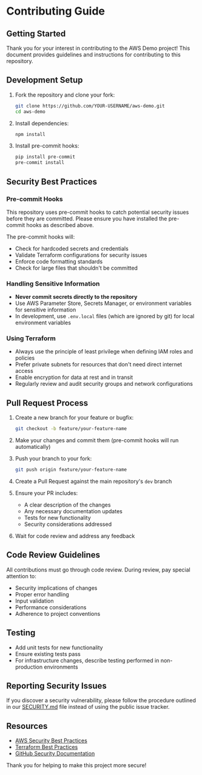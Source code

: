 # Contributing Guide

## Getting Started

Thank you for your interest in contributing to the AWS Demo project! This document provides guidelines and instructions for contributing to this repository.

## Development Setup

1. Fork the repository and clone your fork:
   ```bash
   git clone https://github.com/YOUR-USERNAME/aws-demo.git
   cd aws-demo
   ```

2. Install dependencies:
   ```bash
   npm install
   ```

3. Install pre-commit hooks:
   ```bash
   pip install pre-commit
   pre-commit install
   ```

## Security Best Practices

### Pre-commit Hooks

This repository uses pre-commit hooks to catch potential security issues before they are committed. Please ensure you have installed the pre-commit hooks as described above.

The pre-commit hooks will:
- Check for hardcoded secrets and credentials
- Validate Terraform configurations for security issues
- Enforce code formatting standards
- Check for large files that shouldn't be committed

### Handling Sensitive Information

- **Never commit secrets directly to the repository**
- Use AWS Parameter Store, Secrets Manager, or environment variables for sensitive information
- In development, use `.env.local` files (which are ignored by git) for local environment variables

### Using Terraform

- Always use the principle of least privilege when defining IAM roles and policies
- Prefer private subnets for resources that don't need direct internet access
- Enable encryption for data at rest and in transit
- Regularly review and audit security groups and network configurations

## Pull Request Process

1. Create a new branch for your feature or bugfix:
   ```bash
   git checkout -b feature/your-feature-name
   ```

2. Make your changes and commit them (pre-commit hooks will run automatically)

3. Push your branch to your fork:
   ```bash
   git push origin feature/your-feature-name
   ```

4. Create a Pull Request against the main repository's `dev` branch

5. Ensure your PR includes:
   - A clear description of the changes
   - Any necessary documentation updates
   - Tests for new functionality
   - Security considerations addressed

6. Wait for code review and address any feedback

## Code Review Guidelines

All contributions must go through code review. During review, pay special attention to:

- Security implications of changes
- Proper error handling
- Input validation
- Performance considerations
- Adherence to project conventions

## Testing

- Add unit tests for new functionality
- Ensure existing tests pass
- For infrastructure changes, describe testing performed in non-production environments

## Reporting Security Issues

If you discover a security vulnerability, please follow the procedure outlined in our [SECURITY.md](SECURITY.md) file instead of using the public issue tracker.

## Resources

- [AWS Security Best Practices](https://aws.amazon.com/architecture/security-identity-compliance/)
- [Terraform Best Practices](https://www.terraform-best-practices.com/)
- [GitHub Security Documentation](https://docs.github.com/en/code-security)

Thank you for helping to make this project more secure!
